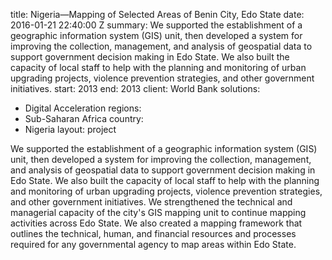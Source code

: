 
title: Nigeria—Mapping of Selected Areas of Benin City, Edo State
date: 2016-01-21 22:40:00 Z
summary: We supported the establishment of a geographic information system (GIS) unit,
  then developed a system for improving the collection, management, and analysis of
  geospatial data to support government decision making in Edo State. We also built
  the capacity of local staff to help with the planning and monitoring of urban upgrading
  projects, violence prevention strategies, and other government initiatives.
start: 2013
end: 2013
client: World Bank
solutions:
- Digital Acceleration
regions:
- Sub-Saharan Africa
country:
- Nigeria
layout: project


We supported the establishment of a geographic information system (GIS) unit, then developed a system for improving the collection, management, and analysis of geospatial data to support government decision making in Edo State. We also built the capacity of local staff to help with the planning and monitoring of urban upgrading projects, violence prevention strategies, and other government initiatives. We strengthened the technical and managerial capacity of the city's GIS mapping unit to continue mapping activities across Edo State. We also created a mapping framework that outlines the technical, human, and financial resources and processes required for any governmental agency to map areas within Edo State.
